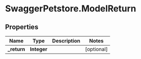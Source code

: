 # SwaggerPetstore.ModelReturn

## Properties
Name | Type | Description | Notes
------------ | ------------- | ------------- | -------------
**_return** | **Integer** |  | [optional] 




